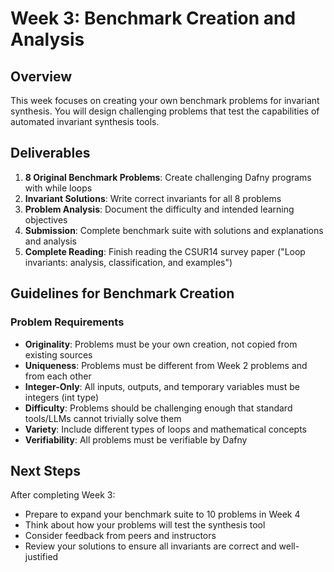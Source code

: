 # Week 3: Benchmark Creation and Analysis

## Overview
This week focuses on creating your own benchmark problems for invariant synthesis. You will design challenging problems that test the capabilities of automated invariant synthesis tools.

## Deliverables
1. **8 Original Benchmark Problems**: Create challenging Dafny programs with while loops
2. **Invariant Solutions**: Write correct invariants for all 8 problems
3. **Problem Analysis**: Document the difficulty and intended learning objectives
4. **Submission**: Complete benchmark suite with solutions and explanations and analysis
5. **Complete Reading**: Finish reading the CSUR14 survey paper ("Loop invariants: analysis, classification, and examples")


## Guidelines for Benchmark Creation

### Problem Requirements
- **Originality**: Problems must be your own creation, not copied from existing sources
- **Uniqueness**: Problems must be different from Week 2 problems and from each other
- **Integer-Only**: All inputs, outputs, and temporary variables must be integers (int type)
- **Difficulty**: Problems should be challenging enough that standard tools/LLMs cannot trivially solve them
- **Variety**: Include different types of loops and mathematical concepts
- **Verifiability**: All problems must be verifiable by Dafny

## Next Steps
After completing Week 3:
- Prepare to expand your benchmark suite to 10 problems in Week 4
- Think about how your problems will test the synthesis tool
- Consider feedback from peers and instructors
- Review your solutions to ensure all invariants are correct and well-justified
